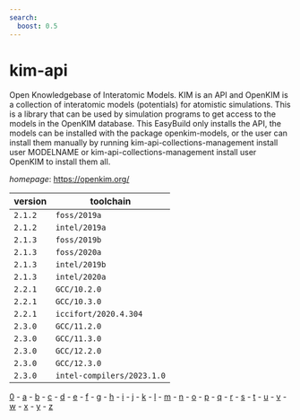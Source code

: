 ```yaml
---
search:
  boost: 0.5
---
```

# kim-api

Open Knowledgebase of Interatomic Models.  KIM is an API and OpenKIM is a collection of interatomic models (potentials) for atomistic simulations.  This is a library that can be used by simulation programs to get access to the models in the OpenKIM database.  This EasyBuild only installs the API, the models can be installed with the package openkim-models, or the user can install them manually by running     kim-api-collections-management install user MODELNAME or     kim-api-collections-management install user OpenKIM to install them all.

*homepage*: <https://openkim.org/>

version | toolchain
--------|----------
``2.1.2`` | ``foss/2019a``
``2.1.2`` | ``intel/2019a``
``2.1.3`` | ``foss/2019b``
``2.1.3`` | ``foss/2020a``
``2.1.3`` | ``intel/2019b``
``2.1.3`` | ``intel/2020a``
``2.2.1`` | ``GCC/10.2.0``
``2.2.1`` | ``GCC/10.3.0``
``2.2.1`` | ``iccifort/2020.4.304``
``2.3.0`` | ``GCC/11.2.0``
``2.3.0`` | ``GCC/11.3.0``
``2.3.0`` | ``GCC/12.2.0``
``2.3.0`` | ``GCC/12.3.0``
``2.3.0`` | ``intel-compilers/2023.1.0``

[0](../0/index.md) - [a](../a/index.md) - [b](../b/index.md) - [c](../c/index.md) - [d](../d/index.md) - [e](../e/index.md) - [f](../f/index.md) - [g](../g/index.md) - [h](../h/index.md) - [i](../i/index.md) - [j](../j/index.md) - [k](../k/index.md) - [l](../l/index.md) - [m](../m/index.md) - [n](../n/index.md) - [o](../o/index.md) - [p](../p/index.md) - [q](../q/index.md) - [r](../r/index.md) - [s](../s/index.md) - [t](../t/index.md) - [u](../u/index.md) - [v](../v/index.md) - [w](../w/index.md) - [x](../x/index.md) - [y](../y/index.md) - [z](../z/index.md)

